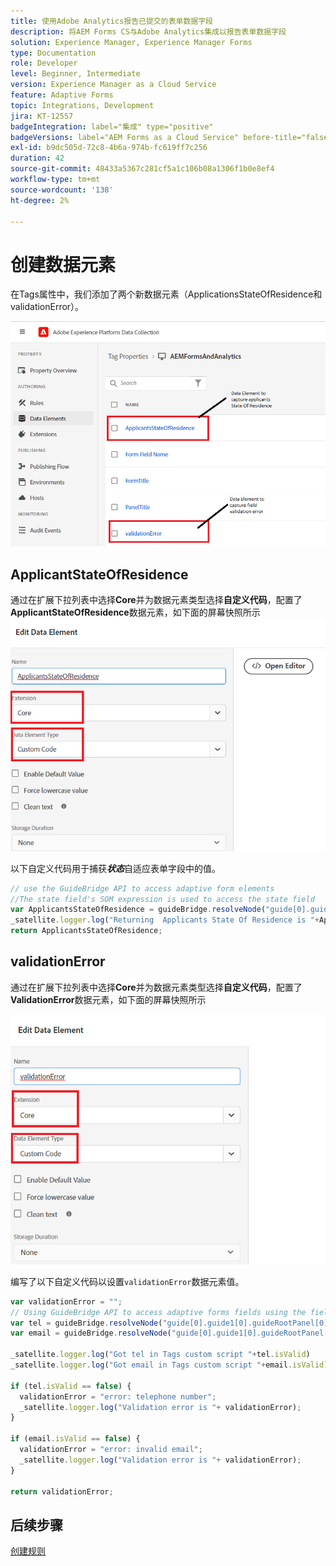 ```yaml
---
title: 使用Adobe Analytics报告已提交的表单数据字段
description: 将AEM Forms CS与Adobe Analytics集成以报告表单数据字段
solution: Experience Manager, Experience Manager Forms
type: Documentation
role: Developer
level: Beginner, Intermediate
version: Experience Manager as a Cloud Service
feature: Adaptive Forms
topic: Integrations, Development
jira: KT-12557
badgeIntegration: label="集成" type="positive"
badgeVersions: label="AEM Forms as a Cloud Service" before-title="false"
exl-id: b9dc505d-72c8-4b6a-974b-fc619ff7c256
duration: 42
source-git-commit: 48433a5367c281cf5a1c106b08a1306f1b0e8ef4
workflow-type: tm+mt
source-wordcount: '138'
ht-degree: 2%

---
```


# 创建数据元素

在Tags属性中，我们添加了两个新数据元素（ApplicationsStateOfResidence和validationError）。

![自适应表单](assets/data_elements.png)

## ApplicantStateOfResidence

通过在扩展下拉列表中选择&#x200B;**Core**&#x200B;并为数据元素类型选择&#x200B;**自定义代码**，配置了&#x200B;**ApplicantStateOfResidence**&#x200B;数据元素，如下面的屏幕快照所示
![申请人 — 国家 — 居住地](assets/applicantstateofresidence.png)

以下自定义代码用于捕获&#x200B;**_状态_**&#x200B;自适应表单字段中的值。

```javascript
// use the GuideBridge API to access adaptive form elements
//The state field's SOM expression is used to access the state field
var ApplicantsStateOfResidence = guideBridge.resolveNode("guide[0].guide1[0].guideRootPanel[0].state[0]").value;
_satellite.logger.log("Returning  Applicants State Of Residence is "+ApplicantsStateOfResidence);
return ApplicantsStateOfResidence;
```

## validationError

通过在扩展下拉列表中选择&#x200B;**Core**&#x200B;并为数据元素类型选择&#x200B;**自定义代码**，配置了&#x200B;**ValidationError**&#x200B;数据元素，如下面的屏幕快照所示

![验证错误](assets/validation-error.png)

编写了以下自定义代码以设置`validationError`数据元素值。

```javascript
var validationError = "";
// Using GuideBridge API to access adaptive forms fields using the fields SOM expression
var tel = guideBridge.resolveNode("guide[0].guide1[0].guideRootPanel[0].telephone[0]");
var email = guideBridge.resolveNode("guide[0].guide1[0].guideRootPanel[0].email[0]");

_satellite.logger.log("Got tel in Tags custom script "+tel.isValid)
_satellite.logger.log("Got email in Tags custom script "+email.isValid)

if (tel.isValid == false) {  
  validationError = "error: telephone number";
  _satellite.logger.log("Validation error is "+ validationError);
}

if (email.isValid == false) {  
  validationError = "error: invalid email";
  _satellite.logger.log("Validation error is "+ validationError);
}

return validationError;
```

## 后续步骤

[创建规则](./rules.md)